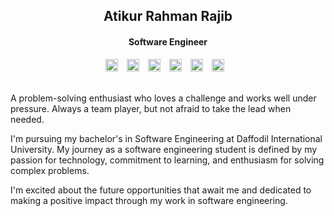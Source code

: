 <h2 align="center">Atikur Rahman Rajib</h2>
<h4 align="center">Software Engineer</h4>
<style>
  a {
    text-decoration: none;
  }
</style>
<div align="center">
  <a href="mailto:atikurajib@gmail.com" style="text-decoration:none; margin-right:10px;">
    <img src="https://img.shields.io/badge/Email-D14836?style=for-the-badge&logo=gmail&logoColor=white" alt="Email" height="20" />
  </a>
  <a href="https://careers.google.com/atikurajib" style="text-decoration:none; margin-right:10px;">
    <img src="https://img.shields.io/badge/Google-4285F4?style=for-the-badge&logo=google&logoColor=white" alt="Google" height="20" />
  </a>
  <a href="https://linkedin.com/in/atikurajib" style="text-decoration:none; margin-right:10px;">
    <img src="https://img.shields.io/badge/LinkedIn-0077B5?style=for-the-badge&logo=linkedin&logoColor=white" alt="LinkedIn" height="20" />
  </a>
  <a href="https://stackoverflow.com/users/23569473" style="text-decoration:none; margin-right:10px;">
    <img src="https://img.shields.io/badge/StackOverflow-FE7A16?style=for-the-badge&logo=stack-overflow&logoColor=white" alt="StackOverflow" height="20" />
  </a>
  <a href="https://codeforces.com/profile/atikurajib" style="text-decoration:none; margin-right:10px;">
    <img src="https://img.shields.io/badge/Codeforces-1F8ACB?style=for-the-badge&logo=codeforces&logoColor=white" alt="Codeforces" height="20" />
  </a>
  <a href="https://leetcode.com/atikurajib" style="text-decoration:none; margin-right:10px;">
    <img src="https://img.shields.io/badge/LeetCode-FFA116?style=for-the-badge&logo=leetcode&logoColor=black" alt="LeetCode" height="20" />
  </a>
  <br> <br>
</div>

A problem-solving enthusiast who loves a challenge and works well under pressure. Always a team player, but not afraid to take the lead when needed.

I'm pursuing my bachelor's in Software Engineering at Daffodil International University. My journey as a software engineering student is defined by my passion for technology, commitment to learning, and enthusiasm for solving complex problems.

I'm excited about the future opportunities that await me and dedicated to making a positive impact through my work in software engineering.

